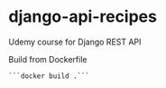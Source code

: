 # django-api-recipes
Udemy course for Django REST API

Build from Dockerfile 

    ```docker build .```

